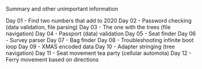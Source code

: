 Summary and other unimportant information

Day 01 - Find two numbers that add to 2020
Day 02 - Password checking (data validation, file parsing)
Day 03 - The one with the trees (file navigation)
Day 04 - Passport (data) validation
Day 05 - Seat finder
Day 06 - Survey parser
Day 07 - Bag finder
Day 08 - Troubleshooting infinite boot loop
Day 09 - XMAS encoded data
Day 10 - Adapter stringing (tree navigation)
Day 11 - Seat movement tea party (cellular automota)
Day 12 - Ferry movement based on directions
